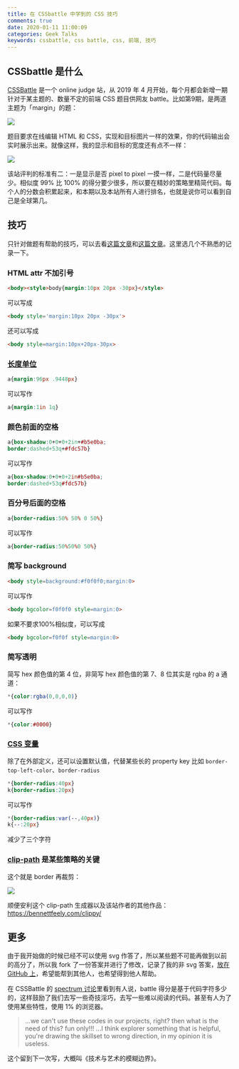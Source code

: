 ```yaml
---
title: 在 CSSbattle 中学到的 CSS 技巧
comments: true
date: 2020-01-11 11:00:09
categories: Geek Talks
keywords: cssbattle, css battle, css, 前端, 技巧
---
```

## CSSbattle 是什么
[CSSBattle](https://cssbattle.dev/) 是一个 online judge 站，从 2019 年 4 月开始，每个月都会新增一期针对于某主题的、数量不定的前端 CSS 题目供网友 battle。比如第9期，是两道主题为「margin」的题：

![](1.jpg)

题目要求在线编辑 HTML 和 CSS，实现和目标图片一样的效果，你的代码输出会实时展示出来。就像这样，我的显示和目标的宽度还有点不一样：

![](2.gif)

该站评判的标准有二：一是显示是否 pixel to pixel 一摸一样，二是代码量尽量少。相似度 99% 比 100% 的得分要少很多，所以要在精妙的策略里精简代码。每个人的分数会积累起来，和本期以及本站所有人进行排名，也就是说你可以看到自己是全球第几。

## 技巧
只针对做题有帮助的技巧，可以去看[这篇文章](https://www.sitepoint.com/code-challenge-2-4-tips-for-higher-scores-in-cssbattle-dev/)和[这篇文章](https://www.sarthakbatra.com/blog/getting-started-with-css-battle/)。这里选几个不熟悉的记录一下。
### HTML attr 不加引号
```html
<body><style>body{margin:10px 20px -30px}</style>
```

可以写成

```html
<body style='margin:10px 20px -30px'>
```

还可以写成

```html
<body style=margin:10px+20px-30px>
```
### [长度单位](https://developer.mozilla.org/en-US/docs/Web/CSS/length)
```css
a{margin:96px .9448px}
```

可以写作

```css
a{margin:1in 1q}
```
### 颜色前面的空格
```css
a{box-shadow:0+0+0+2in+#b5e0ba;
border:dashed+53q+#fdc57b}
```

可以写作

```css
a{box-shadow:0+0+0+2in#b5e0ba;
border:dashed+53q#fdc57b}
```
### 百分号后面的空格
```css
a{border-radius:50% 50% 0 50%}
```

可以写作

```css
a{border-radius:50%50%0 50%}
```
### 简写 background
```html
<body style=background:#f0f0f0;margin:0>
```

可以写作

```html
<body bgcolor=f0f0f0 style=margin:0>
```

如果不要求100%相似度，可以写成

```html
<body bgcolor=f0f0f style=margin:0>
```
### 简写透明
简写 hex 颜色值的第 4 位，非简写 hex 颜色值的第 7、8 位其实是 rgba 的 a 通道：
```css
*{color:rgba(0,0,0,0)}
```

可以写作

```css
*{color:#0000}
```
### [CSS 变量](https://developer.mozilla.org/en-US/docs/Web/CSS/var)
除了在外部定义，还可以设置默认值，代替某些长的 property key 比如 `border-top-left-color`、`border-radius`
```css
*{border-radius:40px}
k{border-radius:20px}
```

可以写作

```css
*{border-radius:var(--,40px)}
k{--:20px}
```
减少了三个字符
### [clip-path](https://developer.mozilla.org/en-US/docs/Web/CSS/clip-path) 是某些策略的关键
这个就是 border 再裁剪：

![](3.jpg)

顺便安利这个 clip-path 生成器以及该站作者的其他作品：https://bennettfeely.com/clippy/


## 更多
由于我开始做的时候已经不可以使用 svg 作答了，所以某些题不可能再做到以前的高分了，所以我 fork 了一份答案并进行了修改，记录了我的非 svg 答案，[放在 GitHub 上](https://github.com/gaoryrt/cssbattle-solutions)，希望能帮到其他人，也希望得到他人帮助。

在 CSSBattle 的 [spectrum 讨论](https://spectrum.chat/css-battle/)里看到有人说，battle 得分是基于代码字符多少的，这样鼓励了我们去写一些奇技淫巧，去写一些难以阅读的代码。甚至有人为了使用某些特性，使用 1% 的浏览器。
> ...we can't use these codes in our projects, right? then what is the need of this? fun only!!! ...I think explorer something that is helpful, you're drawing the skillset to wrong direction, in my opinion it is useless.

这个留到下一次写，大概叫《技术与艺术的模糊边界》。


